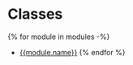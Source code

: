 # Classes

{% for module in modules -%}
* [{{module.name}}]({{module.docUrl}}/{{module.name}}.md)
{% endfor %}